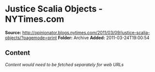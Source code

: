 # Justice Scalia Objects - NYTimes.com

**Source:** http://opinionator.blogs.nytimes.com/2011/03/09/justice-scalia-objects/?pagemode=print
**Folder:** Archive
**Added:** 2011-03-24T19:00:54




## Content
*Content would need to be fetched separately for web URLs*
